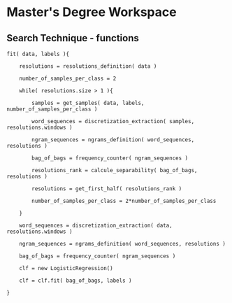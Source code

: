 # Master's Degree Workspace


## Search Technique - functions

    fit( data, labels ){

        resolutions = resolutions_definition( data )
      
        number_of_samples_per_class = 2
      
        while( resolutions.size > 1 ){

            samples = get_samples( data, labels, number_of_samples_per_class )

            word_sequences = discretization_extraction( samples, resolutions.windows )

            ngram_sequences = ngrams_definition( word_sequences, resolutions )

            bag_of_bags = frequency_counter( ngram_sequences )

            resolutions_rank = calcule_separability( bag_of_bags, resolutions )

            resolutions = get_first_half( resolutions_rank )

            number_of_samples_per_class = 2*number_of_samples_per_class
      
        }
      
        word_sequences = discretization_extraction( data, resolutions.windows )

        ngram_sequences = ngrams_definition( word_sequences, resolutions )

        bag_of_bags = frequency_counter( ngram_sequences )
        
        clf = new LogisticRegression()
        
        clf = clf.fit( bag_of_bags, labels )
    
    }
